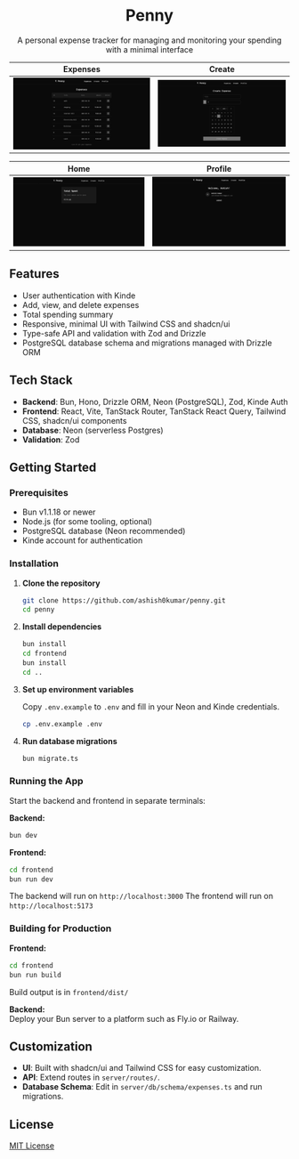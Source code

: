 <h1 align="center">Penny</h1>

<p align="center">
A personal expense tracker for managing and monitoring your spending with a minimal interface
</p>

|Expenses|Create|
|---|---|
|![](assets/expenses.png)|![](assets/create.png)|

|Home|Profile|
|---|---|
|![](assets/home.png)|![](assets/profile.png)|

## Features

- User authentication with Kinde
- Add, view, and delete expenses
- Total spending summary
- Responsive, minimal UI with Tailwind CSS and shadcn/ui
- Type-safe API and validation with Zod and Drizzle
- PostgreSQL database schema and migrations managed with Drizzle ORM

## Tech Stack

- **Backend**: Bun, Hono, Drizzle ORM, Neon (PostgreSQL), Zod, Kinde Auth
- **Frontend**: React, Vite, TanStack Router, TanStack React Query, Tailwind CSS, shadcn/ui components
- **Database**: Neon (serverless Postgres)
- **Validation**: Zod

## Getting Started

### Prerequisites

- Bun v1.1.18 or newer
- Node.js (for some tooling, optional)
- PostgreSQL database (Neon recommended)
- Kinde account for authentication

### Installation

1. **Clone the repository**

    ```bash
    git clone https://github.com/ashish0kumar/penny.git
    cd penny
    ```

2. **Install dependencies**

    ```bash
    bun install
    cd frontend
    bun install
    cd ..
    ```

3. **Set up environment variables**

    Copy `.env.example` to `.env` and fill in your Neon and Kinde credentials.

    ```bash
    cp .env.example .env
    ```

4. **Run database migrations**

    ```bash
    bun migrate.ts
    ```

### Running the App

Start the backend and frontend in separate terminals:

**Backend:**

```bash
bun dev
```

**Frontend:**

```bash
cd frontend
bun run dev
```

The backend will run on `http://localhost:3000`
The frontend will run on `http://localhost:5173`

### Building for Production

**Frontend:**

```bash
cd frontend
bun run build
```

Build output is in `frontend/dist/`

**Backend:** <br>
Deploy your Bun server to a platform such as Fly.io or Railway.

## Customization

- **UI**: Built with shadcn/ui and Tailwind CSS for easy customization.
- **API**: Extend routes in `server/routes/`.
- **Database Schema**: Edit in `server/db/schema/expenses.ts` and run migrations.

## License

[MIT License](LICENSE)